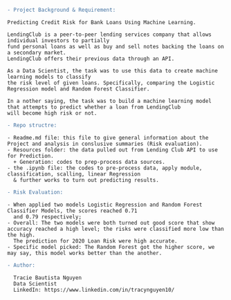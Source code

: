 ```diff
- Project Background & Requirement: 
```
  
    Predicting Credit Risk for Bank Loans Using Machine Learning.
    
    LendingClub is a peer-to-peer lending services company that allows individual investors to partially 
    fund personal loans as well as buy and sell notes backing the loans on a secondary market. 
    LendingClub offers their previous data through an API.

    As a Data Scientist, the task was to use this data to create machine learning models to classify 
    the risk level of given loans. Specifically, comparing the Logistic Regression model and Random Forest Classifier.

    In a nother saying, the task was to build a machine learning model that attempts to predict whether a loan from LendingClub 
    will become high risk or not. 

```diff
- Repo structre:
```

    - Readme.md file: this file to give general information about the Project and analysis in conslusive summaries (Risk evaluation). 
    - Resources folder: the data pulled out from Lending Club API to use for Prediction.
      + Generation: codes to prep-process data sources. 
    - the .ipynb file: the codes to pre-process data, apply module, classification, scalling, linear Regression 
      & further works to turn out predicting results. 

```diff
- Risk Evaluation:
```
    - When applied two models Logistic Regression and Random Forest Classifier Models, the scores reached 0.71 
      and 0.79 respectively; 
    - Overall: The two models were both turned out good score that show accuracy reached a high level; the risks were classified more low than the high.
      The prediction for 2020 Loan Risk were high accurate. 
    - Specific model picked: The Random Forest got the higher score, we may say, this model works better than the another. 
      
```diff
- Author:
```

      Tracie Bautista Nguyen
      Data Scientist 
      LinkedIn: https://www.linkedin.com/in/tracynguyen10/
      
